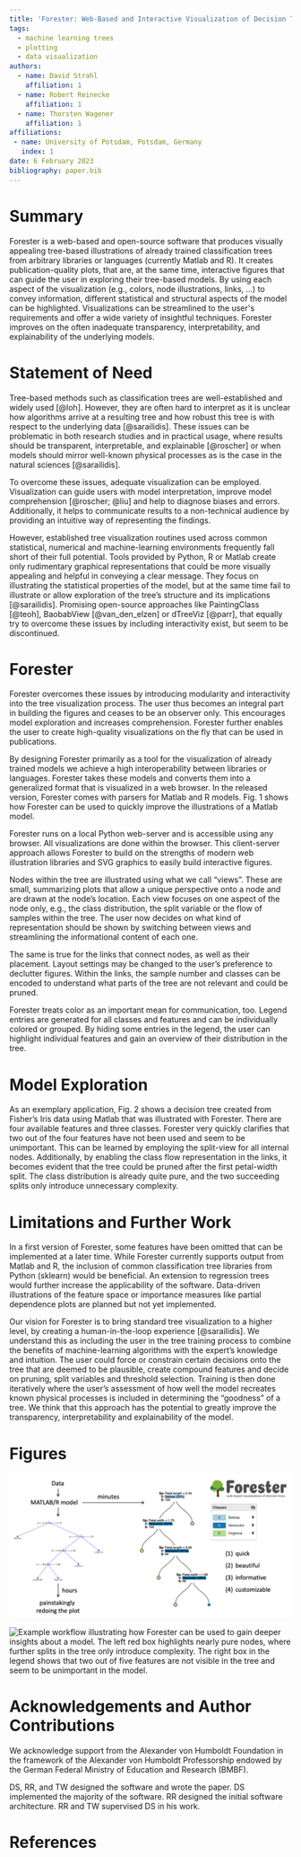 ```yaml
---
title: 'Forester: Web-Based and Interactive Visualization of Decision Trees'
tags:
  - machine learning trees
  - plotting
  - data visualization
authors:
  - name: David Strahl
    affiliation: 1 
  - name: Robert Reinecke
    affiliation: 1
  - name: Thorsten Wagener
    affiliation: 1
affiliations:
 - name: University of Potsdam, Potsdam, Germany
   index: 1
date: 6 February 2023
bibliography: paper.bib
---
```


# Summary

Forester is a web-based and open-source software that produces visually appealing tree-based illustrations of 
already trained classification trees from arbitrary libraries or languages (currently Matlab and R).  It creates 
publication-quality plots, that are, at the same time, interactive figures that can guide the user in exploring 
their tree-based models. By using each aspect of the visualization (e.g., colors, node illustrations, links, …) to 
convey information, different statistical and structural aspects of the model can be highlighted. Visualizations can 
be streamlined to the user's requirements and offer a wide variety of insightful techniques. Forester improves on 
the often inadequate transparency, interpretability, and explainability of the underlying models.

# Statement of Need

Tree-based methods such as classification trees are well-established and widely used [@loh]. However, they are often hard to interpret as it is unclear how algorithms arrive at a resulting tree and how robust this tree is with respect to the underlying data [@sarailidis]. These issues can be problematic in both research studies and in practical usage, where results should be transparent, interpretable, and explainable [@roscher] or when models should mirror well-known physical processes as is the case in the natural sciences [@sarailidis]. 

To overcome these issues, adequate visualization can be employed. Visualization can guide users with model 
interpretation, improve model comprehension [@roscher; @liu] and help to diagnose biases and errors. Additionally, it helps to communicate results to a non-technical audience by providing an intuitive way of representing the findings.
 
However, established tree visualization routines used across common statistical, numerical and machine-learning 
environments frequently fall short of their full potential. Tools provided by Python, R or Matlab create only 
rudimentary graphical representations that could be more visually appealing and helpful in conveying a clear message.
They focus on illustrating the statistical properties of the model, but at the same time fail to illustrate or allow 
exploration of the tree’s structure and its implications [@sarailidis]. Promising open-source approaches like 
PaintingClass [@teoh], BaobabView [@van_den_elzen] or dTreeViz [@parr], that equally try to overcome these issues by 
including interactivity exist, but seem to be discontinued. 

# Forester

Forester overcomes these issues by introducing modularity and interactivity into the tree visualization process. The 
user thus becomes an integral part in building the figures and ceases to be an observer only. This encourages model exploration and increases comprehension. Forester further enables the user to create high-quality visualizations on the fly that can be used in publications.

By designing Forester primarily as a tool for the visualization of already trained models we achieve a high 
interoperability between libraries or languages. Forester takes these models and converts them into a generalized 
format that is visualized in a web browser. In the released version, Forester comes with parsers for Matlab and R 
models. Fig. 1 shows how Forester can be used to quickly improve the illustrations of a Matlab model.

Forester runs on a local Python web-server and is accessible using any browser. All visualizations are done within the browser. This client-server approach allows Forester to build on the strengths of modern web illustration libraries and SVG graphics to easily build interactive figures. 

Nodes within the tree are illustrated using what we call “views”. These are small, summarizing plots that allow a unique perspective onto a node and are drawn at the node’s location. Each view focuses on one aspect of the node only, e.g., the class distribution, the split variable or the flow of samples within the tree. The user now decides on what kind of representation should be shown by switching between views and streamlining the informational content of each one.

The same is true for the links that connect nodes, as well as their placement. Layout settings may be changed to the user’s preference to declutter figures. Within the links, the sample number and classes can be encoded to understand what parts of the tree are not relevant and could be pruned.

Forester treats color as an important mean for communication, too. Legend entries are generated for all classes and features and can be individually colored or grouped. By hiding some entries in the legend, the user can highlight individual features and gain an overview of their distribution in the tree. 

# Model Exploration

As an exemplary application, Fig. 2 shows a decision tree created from Fisher’s Iris data using 
Matlab that was illustrated with Forester. There are four available features and three classes. Forester very 
quickly clarifies that two out of the four features have not been used and seem to be unimportant. This can be 
learned by employing the split-view for all internal nodes. Additionally, by enabling the class flow representation in the links, it becomes evident that the tree could be pruned after the first petal-width split. The class distribution is already quite pure, and the two succeeding splits only introduce unnecessary complexity.

# Limitations and Further Work

In a first version of Forester, some features have been omitted that can be implemented at a later time. While 
Forester currently supports output from Matlab and R, the inclusion of common classification tree libraries from 
Python (sklearn) would be beneficial. An extension to regression trees would further increase the applicability of the 
software. Data-driven illustrations of the feature space or importance measures like partial dependence plots are planned but not yet implemented.

Our vision for Forester is to bring standard tree visualization to a higher level, by creating a human-in-the-loop 
experience [@sarailidis]. We understand this as including the user in the tree training process to combine the 
benefits of machine-learning algorithms with the expert’s knowledge and intuition. The user could force or constrain 
certain decisions onto the tree that are deemed to be plausible, create compound features and decide on pruning, 
split variables and threshold selection. Training is then done iteratively where the user’s assessment of how well 
the model recreates known physical processes is included in determining the “goodness” of a tree. We think that this 
approach has the potential to greatly improve the transparency, interpretability and explainability of the model.

# Figures

![Workflow of how Forester quickly illustrates a pre-existing model and improves on the visualization.](fig1.png)

![Example workflow illustrating how Forester can be used to gain deeper insights about a model. The left red box 
highlights nearly pure nodes, where further splits in the tree only introduce complexity. The right box in the 
legend shows that two out of five features are not visible in the tree and seem to be unimportant in the model.](fig2.png)

# Acknowledgements and Author Contributions

We acknowledge support from the Alexander von Humboldt Foundation in the framework of the Alexander von Humboldt Professorship endowed by the German Federal Ministry of Education and Research (BMBF).

DS, RR, and TW designed the software and wrote the paper. DS implemented the majority of the software. RR designed the initial software architecture. RR and TW supervised DS in his work.

# References